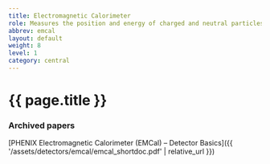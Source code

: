 ```yaml
---
title: Electromagnetic Calorimeter
role: Measures the position and energy of charged and neutral particles. Identifies photons and charged particles.
abbrev: emcal
layout: default
weight: 8
level: 1
category: central
---
```

# {{ page.title }}
### Archived papers
[PHENIX Electromagnetic Calorimeter (EMCal) – Detector Basics]({{ '/assets/detectors/emcal/emcal_shortdoc.pdf' | relative_url }})
